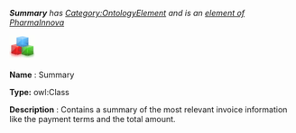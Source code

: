___Summary__ 
 has
 [Category:OntologyElement](../../Category/OntologyElement "Category:OntologyElement") 
 and is an
 [element of](../../Property/ElementOf "Property:ElementOf") 
[PharmaInnova](../../Submissions/PharmaInnova "Submissions:PharmaInnova")_




  





[![Class](../images/thumb/2/27/Class.gif/45px-Class.gif)](../../Image/Class.gif "Class")


__Name__ 
 : Summary
 



__Type:__ 
 owl:Class
 



__Description__ 
 : Contains a summary of the most relevant invoice information like the payment terms and the total amount.